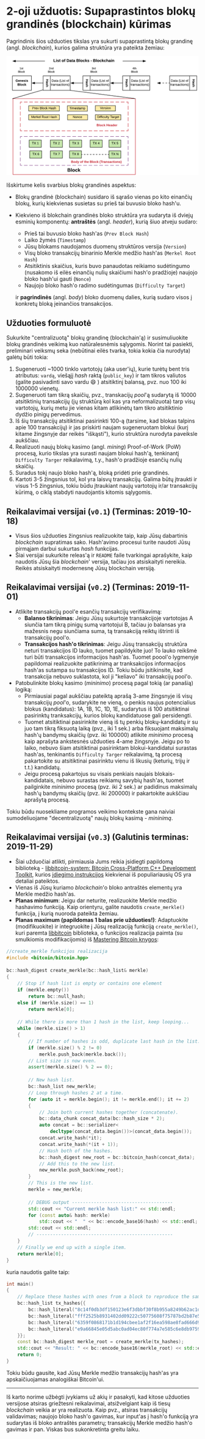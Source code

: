 # 2-oji užduotis: Supaprastintos blokų grandinės (blockchain) kūrimas

Pagrindinis šios užduoties tikslas yra sukurti supaprastintą blokų grandinę (angl. *blockchain*), kurios galima struktūra yra pateikta žemiau:

![Hashing](img/Blockchain-represented-as-Linked-List-Data-Structure.png)

Išskirtume kelis svarbius blokų grandinės aspektus:

- Blokų grandinė (blockchain) susidaro iš sąrašo vienas po kito einančių blokų, kurių kiekvienas susietas su prieš tai buvusio bloko hash'u. 

- Kiekvieno iš blokchain grandinės bloko struktūra yra sudaryta iš dviejų esminių komponentų: **antraštės** (angl. *header*), kurią šiuo atveju sudaro:

  - Prieš tai buvusio bloko hash'as (`Prev Block Hash`)
  - Laiko žymės (`Timestamp`)
  - Jūsų blokams naudojamos duomenų struktūros versija (`Version`)
  - Visų bloko transakcijų binarinio Merkle medžio hash'as (`Merkel Root Hash`)
  - Atsitiktinis skaičius, kuris buvo panaudotas reikiamo sudėtingumo (nusakomo iš eilės einančių nulių skaičiumi hash'o pradžioje) naujojo bloko hash'ui gauti (`Nonce`)
  - Naujojo bloko hash'o radimo sudėtingumas (`Difficulty Target`)

  ir **pagrindinės** (angl. *body*) bloko duomenų dalies, kurią sudaro visos į konkretų bloką įeinančios transakcijos.

## Užduoties formuluotė

Sukurkite "centralizuotą" blokų grandinę (blockchain'ą) ir susimuliuokite blokų grandinės veikimą kuo natūralesnėmis sąlygomis. Norint tai pasiekti, preliminari veiksmų seka (nebūtinai eilės tvarka, tokia kokia čia nurodyta) galėtų būti tokia:

1. Sugeneruoti ~1000 tinklo vartotojų (aka user'ių), kurie turėtų bent tris atributus: `vardą`, viešąjį _hash_ raktą (`public_key`) ir tam tikros valiutos (galite pasivadinti savo vardu :smile: ) atsitiktinį balansą, pvz. nuo 100 iki 1000000 vienetų.
2. Sugeneruoti tam tikrą skaičių, pvz., transkacijų _pool_'ą sudarytą iš 10000 atsitiktinių transakcijų (jų struktūrą kol kas yra neformalizuota) tarp visų vartotojų, kurių metu jie vienas kitam atlikinėtų tam tikro atsitiktinio dydžio pinigų pervedimus.
3. Iš šių transakcijų atsitiktinai pasirinkti 100-ą (tarsime, kad blokas talpins apie 100 transakcijų) ir jas priskirti naujam sugeneruotam blokui (kurį kitame žingsnyje dar reikės "iškąsti"), kurio struktūra nurodyta paveiksle aukščiau.
4. Realizuoti naujų blokų kasimo (angl. *mining*) Proof-of-Work (PoW) procesą, kurio tikslas yra surasti naujam blokui hash'ą, tenkinantį `Difficulty Targer` reikalavimą, t.y., hash'o pradžioje esančių nulių skaičių.
5. Suradus tokį naujo bloko hash'ą, bloką pridėti prie grandinės. 
6. Kartoti 3-5 žingsnius tol, kol yra laisvų transakcijų. Galima būtų įtraukti ir visus 1-5 žingsnius, tokiu būdu įtraukiant naujų vartotojų ir/ar transakcijų kūrimą, o ciklą stabdyti naudojantis kitomis sąlygomis.

## Reikalavimai versijai (`v0.1`) (Terminas: 2019-10-18)

- Visus šios užduoties žingsnius realizuokite taip, kaip Jūsų dabartinis *blockchain* supratimas sako. Hash'avimo procesui turite naudoti Jūsų pirmąjam darbui sukurtas _hash_ funkcijas. 
- Šiai versijai sukurkite releas'ą ir `README` faile tvarkingai aprašykite, kaip naudotis Jūsų šia _blockchain_' versija, tačiau jos atsiskaityti nereikia. Reikės atsiskaityti modernesnę Jūsų blockchain versiją.

## Reikalavimai versijai (`v0.2`) (Terminas: 2019-11-01)

- Atlikite transakcijų pool'e esančių transakcijų verifikavimą:
  - **Balanso tikrinimas**: Jeigu Jūsų sukurtoje transakcijoje vartotojas A siunčia tam tikrą pinigų sumą vartotojui B, tačiau jo balansas yra mažesnis negu siunčiama suma, tą transakciją reiktų ištrinti iš transakcijų pool'o.
  - **Transakcijos hash'o tikrinimas**: Jeigu Jūsų transakcijų struktūra neturi transakcijos ID lauko, tuomet papildykite juo! To lauko reikšmė turi būti transakcijos informacijos hash'as. Tuomet poool'o lygmenyje papildomai realizuokite patikrinimą ar tranksakcijos informacijos hash'as sutampa su transakcijos ID. Tokiu būdu įsitikinsite, kad transakcija nebuvo suklastota, kol ji "keliavo" iki transakcijų pool'o.
- Patobulinkite blokų kasimo (_mininimo_) procesą pagal tokią (ar panašią) logiką:
  - Pirmiausiai pagal aukščiau pateiktą aprašą 3-ame žingsnyje iš visų transakcijų _pool_'o, sudarykite ne vieną, o penkis naujus potencialius blokus (kandidatus): 1A, 1B, 1C, 1D, 1E, sudarytus iš 100 atsitiktinai pasirinktų tranksakcijų, kurios blokų kandidatuose gali persidengti.
  - Tuomet atsitiktinai pasirinkite vieną iš tų penkių blokų-kandidatų ir su juo tam tikrą fiksuotą laiką (pvz., iki 1 sek.) arba fiksuojant maksimalų hash'ų bandymų skaičių (pvz. iki 100000) atlikite _mininimo_ procesą kaip aprašyta ankstesnės užduoties 4-ame žingsnyje. Jeigu po to laiko, nebuvo šiam atsitiktinai pasirinktam blokui-kandidatui surastas hash'as, tenkinantis `Difficulty Targer` reikalavimą, tą procesą pakartokite su atsitiktinai pasirinktu vienu iš likusių (keturių, trijų ir t.t.) kandidatų.
  - Jeigu procesą pakartojus su visais penkiais naujais blokais-kandidatais, nebuvo surastas reikiamų savybių hash'as, tuomet pailginkite _mininimo_ procesą (pvz. iki 2 sek.) ar padidinus maksimalų hash'ų bandymų skaičių (pvz. iki 200000) ir pakartokite aukščiau aprašytą procesą.
  

Tokiu būdu nuosekliame programos veikimo kontekste gana naiviai sumodeliuojame "decentralizuotą" naujų blokų kasimą - _mininimą_.

## Reikalavimai versijai (`v0.3`) (Galutinis terminas: 2019-11-29)

-  Šiai užduočiai atlikti, pirmiausia Jums reikia įsidiegti papildomą biblioteką - [libbitcoin-system: Bitcoin Cross-Platform C++ Development Toolkit](https://github.com/libbitcoin/libbitcoin-system), kurios [įdiegimo instrukcijos](https://github.com/libbitcoin/libbitcoin-system#installation) kiekvienai iš populiariausių OS yra detaliai pateiktos.
-  Vienas iš Jūsų kuriamo *blockchain*'o bloko antraštės elementų yra Merkle medžio hash'as. 
  - **Planas minimum**: Jeigu dar neturite, realizuokite Merkle medžio hashavimo funkciją. Kaip orientyru, galite naudotis `create_merkle()` funkcija, į kurią nuoroda pateikta žemiau.
  - **Planas maximum (papildomas 1 balas prie užduoties!)**: Adaptuokite (modifikuokite) ir integruokite į Jūsų realizaciją funkciją `create_merkle()`, kuri paremta [libbitcoin](https://github.com/libbitcoin/libbitcoin-system)  biblioteka, o funkcijos realizacija paimta (su smulkiomis modifikacijomis) iš [Mastering Bitcoin knygos](https://github.com/bitcoinbook/bitcoinbook):

```cpp
//create_merkle funkcijos realizacija
#include <bitcoin/bitcoin.hpp>

bc::hash_digest create_merkle(bc::hash_list& merkle)
{
    // Stop if hash list is empty or contains one element
    if (merkle.empty())
        return bc::null_hash;
    else if (merkle.size() == 1)
        return merkle[0];

    // While there is more than 1 hash in the list, keep looping...
    while (merkle.size() > 1)
    {
        // If number of hashes is odd, duplicate last hash in the list.
        if (merkle.size() % 2 != 0)
            merkle.push_back(merkle.back());
        // List size is now even.
        assert(merkle.size() % 2 == 0);

        // New hash list.
        bc::hash_list new_merkle;
        // Loop through hashes 2 at a time.
        for (auto it = merkle.begin(); it != merkle.end(); it += 2)
        {
            // Join both current hashes together (concatenate).
            bc::data_chunk concat_data(bc::hash_size * 2);
            auto concat = bc::serializer<
                decltype(concat_data.begin())>(concat_data.begin());
            concat.write_hash(*it);
            concat.write_hash(*(it + 1));
            // Hash both of the hashes.
            bc::hash_digest new_root = bc::bitcoin_hash(concat_data);
            // Add this to the new list.
            new_merkle.push_back(new_root);
        }
        // This is the new list.
        merkle = new_merkle;

        // DEBUG output -------------------------------------
        std::cout << "Current merkle hash list:" << std::endl;
        for (const auto& hash: merkle)
            std::cout << "  " << bc::encode_base16(hash) << std::endl;
        std::cout << std::endl;
        // --------------------------------------------------
    }
    // Finally we end up with a single item.
    return merkle[0];
}
```

kuria naudotis galite taip:

```cpp
int main()
{
    // Replace these hashes with ones from a block to reproduce the same merkle root.
    bc::hash_list tx_hashes{{
        bc::hash_literal("8c14f0db3df150123e6f3dbbf30f8b955a8249b62ac1d1ff16284aefa3d06d87"),
        bc::hash_literal("fff2525b8931402dd09222c50775608f75787bd2b87e56995a7bdd30f79702c4"),
        bc::hash_literal("6359f0868171b1d194cbee1af2f16ea598ae8fad666d9b012c8ed2b79a236ec4"),
        bc::hash_literal("e9a66845e05d5abc0ad04ec80f774a7e585c6e8db975962d069a522137b80c1d"),
    }};
    const bc::hash_digest merkle_root = create_merkle(tx_hashes);
    std::cout << "Result: " << bc::encode_base16(merkle_root) << std::endl;
    return 0;
}
```

Tokiu būdu gausite, kad Jūsų Merkle medžio transakcijų hash'as yra apskaičiuojamas analogiškai Bitcoin'ui.

---
Iš karto norime užbėgti įvykiams už akių ir pasakyti, kad kitose užduoties versijose atsiras griežtesni reikalavimai, atsižvelgiant kaip iš tiesų _blockchain_ veikia ar yra realizuota. Kaip pvz., atsiras transakcijų validavimas; naujojo bloko hash'o gavimas, kur input'as į hash'o funkciją yra sudarytas iš bloko antraštės parametrų; transakcijų Merkle medžio hash'o gavimas ir pan. Viskas bus sukonkretinta greitu laiku.
